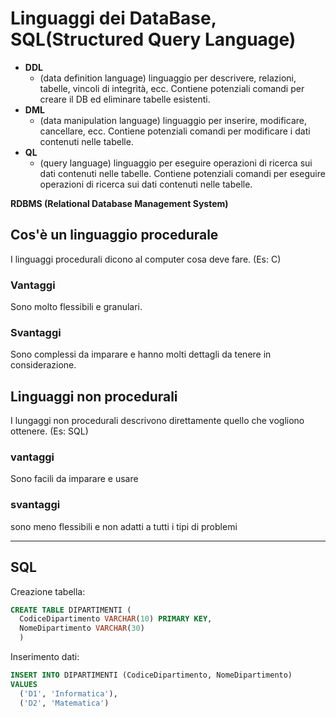 <link rel="stylesheet" href="../style.css">

# Linguaggi dei DataBase, SQL(Structured Query Language)

-   **DDL**
    -   (data definition language) linguaggio per descrivere, relazioni, tabelle, vincoli di integrità, ecc. Contiene potenziali comandi per creare il DB ed eliminare tabelle esistenti.
-   **DML**
    -   (data manipulation language) linguaggio per inserire, modificare, cancellare, ecc. Contiene potenziali comandi per modificare i dati contenuti nelle tabelle.
-   **QL**
    -   (query language) linguaggio per eseguire operazioni di ricerca sui dati contenuti nelle tabelle. Contiene potenziali comandi per eseguire operazioni di ricerca sui dati contenuti nelle tabelle.

**RDBMS (Relational Database Management System)**

## Cos'è un linguaggio procedurale

I linguaggi procedurali dicono al computer cosa deve fare. (Es: C)

### Vantaggi

Sono molto flessibili e granulari.

### Svantaggi

Sono complessi da imparare e hanno molti dettagli da tenere in considerazione.

## Linguaggi non procedurali

I lungaggi non procedurali descrivono direttamente quello che vogliono ottenere. (Es: SQL)

### vantaggi

Sono facili da imparare e usare

### svantaggi

sono meno flessibili e non adatti a tutti i tipi di problemi

---

## SQL

Creazione tabella:

```SQL
CREATE TABLE DIPARTIMENTI (
  CodiceDipartimento VARCHAR(10) PRIMARY KEY,
  NomeDipartimento VARCHAR(30)
  )
```

Inserimento dati:

```SQL
INSERT INTO DIPARTIMENTI (CodiceDipartimento, NomeDipartimento)
VALUES
  ('D1', 'Informatica'),
  ('D2', 'Matematica')
```
